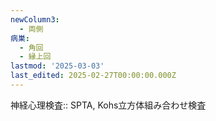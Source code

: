 ```yaml
---
newColumn3:
  - 両側
病巣:
  - 角回
  - 縁上回
lastmod: '2025-03-03'
last_edited: 2025-02-27T00:00:00.000Z
---
```


神経心理検査:: SPTA, Kohs立方体組み合わせ検査
